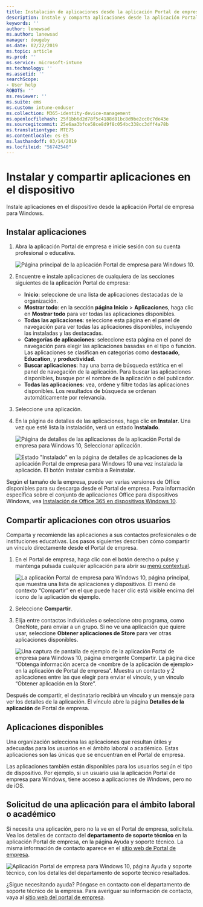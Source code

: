 ```yaml
---
title: Instalación de aplicaciones desde la aplicación Portal de empresa de Intune para Windows
description: Instale y comparta aplicaciones desde la aplicación Portal de empresa para Windows
keywords: ''
author: lenewsad
ms.author: lanewsad
manager: dougeby
ms.date: 02/22/2019
ms.topic: article
ms.prod: ''
ms.service: microsoft-intune
ms.technology: ''
ms.assetid: ''
searchScope:
- User help
ROBOTS: ''
ms.reviewer: ''
ms.suite: ems
ms.custom: intune-enduser
ms.collection: M365-identity-device-management
ms.openlocfilehash: 25f1bb6d2d78f5c4188d81bc8d9be2cc0c7de43e
ms.sourcegitcommit: 25e6aa3bfce58ce8d9f8c054bc338cc3dff4a78b
ms.translationtype: MTE75
ms.contentlocale: es-ES
ms.lasthandoff: 03/14/2019
ms.locfileid: "56742540"
---
```

# <a name="install-and-share-apps-on-your-device"></a>Instalar y compartir aplicaciones en el dispositivo
Instale aplicaciones en el dispositivo desde la aplicación Portal de empresa para Windows.

## <a name="install-apps"></a>Instalar aplicaciones

1. Abra la aplicación Portal de empresa e inicie sesión con su cuenta profesional o educativa.  

    ![Página principal de la aplicación Portal de empresa para Windows 10.](./media/RS1_AppDetailsPage_Installed_03.png)    
2. Encuentre e instale aplicaciones de cualquiera de las secciones siguientes de la aplicación Portal de empresa:  

    * **Inicio**: seleccione de una lista de aplicaciones destacadas de la organización.  
    * **Mostrar todo**: en la sección **página Inicio** > **Aplicaciones**, haga clic en **Mostrar todo** para ver todas las aplicaciones disponibles.  
    * **Todas las aplicaciones**: seleccione esta página en el panel de navegación para ver todas las aplicaciones disponibles, incluyendo las instaladas y las destacadas.  
    * **Categorías de aplicaciones**: seleccione esta página en el panel de navegación para elegir las aplicaciones basadas en el tipo o función. Las aplicaciones se clasifican en categorías como **destacado**, **Education**, y **productividad**.  
    * **Buscar aplicaciones**: hay una barra de búsqueda estática en el panel de navegación de la aplicación.  Para buscar las aplicaciones disponibles, busque por el nombre de la aplicación o del publicador.  
    * **Todas las aplicaciones**: vea, ordene y filtre todas las aplicaciones disponibles. Los resultados de búsqueda se ordenan automáticamente por relevancia.  

3. Seleccione una aplicación.   
4. En la página de detalles de las aplicaciones, haga clic en **Instalar**. Una vez que esté lista la instalación, verá un estado **Instalado**.  

    ![Página de detalles de las aplicaciones de la aplicación Portal de empresa para Windows 10, Seleccionar aplicación.](./media/RS1_AppDetailsPage_Installed_02.png)  
    
    ![Estado "Instalado" en la página de detalles de aplicaciones de la aplicación Portal de empresa para Windows 10 una vez instalada la aplicación. El botón Instalar cambia a Reinstalar.](./media/RS1_AppDetailsPage_Installed_01.png)    

 Según el tamaño de la empresa, puede ver varias versiones de Office disponibles para su descarga desde el Portal de empresa. Para información específica sobre el conjunto de aplicaciones Office para dispositivos Windows, vea [Instalación de Office 365 en dispositivos Windows 10](./install-office-windows.md).

## <a name="share-apps-with-others"></a>Compartir aplicaciones con otros usuarios  
Comparta y recomiende las aplicaciones a sus contactos profesionales o de instituciones educativas. Los pasos siguientes describen cómo compartir un vínculo directamente desde el Portal de empresa.

1. En el Portal de empresa, haga clic con el botón derecho o pulse y mantenga pulsada cualquier aplicación para abrir su [menú contextual](https://docs.microsoft.com//windows/uwp/design/controls-and-patterns/menus).  

    ![La aplicación Portal de empresa para Windows 10, página principal, que muestra una lista de aplicaciones y dispositivos. El menú de contexto “Compartir” en el que puede hacer clic está visible encima del icono de la aplicación de ejemplo. ](./media/1808_ShareContext_CP_Windows.png)  

2. Seleccione **Compartir**.
3. Elija entre contactos individuales o seleccione otro programa, como OneNote, para enviar a un grupo. Si no ve una aplicación que quiere usar, seleccione **Obtener aplicaciones de Store** para ver otras aplicaciones disponibles.  

    ![Una captura de pantalla de ejemplo de la aplicación Portal de empresa para Windows 10, página emergente Compartir. La página dice “Obtenga información acerca de <nombre de la aplicación de ejemplo> en la aplicación de Portal de empresa”. Muestra un contacto y 2 aplicaciones entre las que elegir para enviar el vínculo, y un vínculo “Obtener aplicación en la Store”. ](./media/1808_ShareApps_CP_Windows.png) 

Después de compartir, el destinatario recibirá un vínculo y un mensaje para ver los detalles de la aplicación. El vínculo abre la página **Detalles de la aplicación** de Portal de empresa. 

## <a name="available-apps"></a>Aplicaciones disponibles  

Una organización selecciona las aplicaciones que resultan útiles y adecuadas para los usuarios en el ámbito laboral o académico. Estas aplicaciones son las únicas que se encuentran en el Portal de empresa.  

Las aplicaciones también están disponibles para los usuarios según el tipo de dispositivo. Por ejemplo, si un usuario usa la aplicación Portal de empresa para Windows, tiene acceso a aplicaciones de Windows, pero no de iOS.  

## <a name="request-an-app-for-work-or-school"></a>Solicitud de una aplicación para el ámbito laboral o académico  
Si necesita una aplicación, pero no la ve en el Portal de empresa, solicítela. Vea los detalles de contacto del **departamento de soporte técnico** en la aplicación Portal de empresa, en la página Ayuda y soporte técnico. La misma información de contacto aparece en el [sitio web de Portal de empresa](https://go.microsoft.com/fwlink/?linkid=2010980).    

  ![Aplicación Portal de empresa para Windows 10, página Ayuda y soporte técnico, con los detalles del departamento de soporte técnico resaltados. ](./media/1812_UCP_Help_Support_helpdesk.png)  


¿Sigue necesitando ayuda? Póngase en contacto con el departamento de soporte técnico de la empresa. Para averiguar su información de contacto, vaya al [sitio web del portal de empresa](https://go.microsoft.com/fwlink/?linkid=2010980).  
